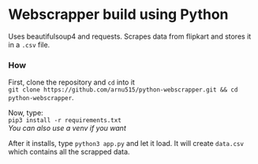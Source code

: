# Webscrapper build using Python
Uses beautifulsoup4 and requests. Scrapes data from flipkart and stores it in a `.csv` file.

### How
First, clone the repository and `cd` into it  
```git clone https://github.com/arnu515/python-webscrapper.git && cd python-webscrapper```.  

Now, type:  
```pip3 install -r requirements.txt```  
*You can also use a venv if you want*

After it installs, type `python3 app.py` and let it load. It will create `data.csv` which contains all the scrapped data.